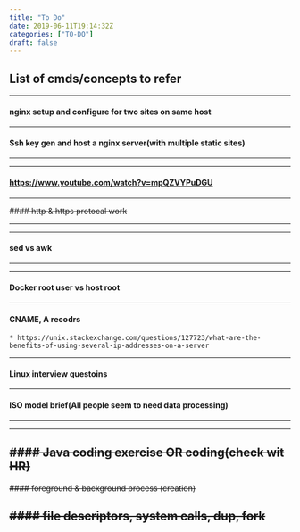 ```yaml
---
title: "To Do"
date: 2019-06-11T19:14:32Z
categories: ["TO-DO"]
draft: false
---
```


## List of cmds/concepts to refer

---
#### nginx setup and configure for two sites on same host
---

#### Ssh key gen and host a nginx server(with multiple static sites)
---

---

#### https://www.youtube.com/watch?v=mpQZVYPuDGU
---
~~####   http & https protocal work~~

---
---
#### sed vs awk 
---
---
#### Docker root user vs host root
---

#### CNAME, A recodrs
    * https://unix.stackexchange.com/questions/127723/what-are-the-benefits-of-using-several-ip-addresses-on-a-server
---

#### Linux interview questoins
---

####   ISO model brief(All people seem to need data processing)
---

<!--####  java memory model-->
<!--Classloader -> Runtime -> JVM Engine-->
<!--"Runtime data area" consisits: -->
<!--* PermGen OR Metaspace-->
<!--* S-->
---

~~#### Java coding exercise OR coding(check wit HR)~~
---

~~####  foreground & background process (creation)~~

~~#### file descriptors, system calls, dup, fork~~
---

